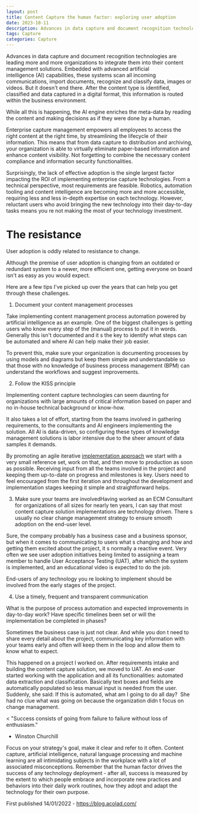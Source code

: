```yaml
---
layout: post
title: Content Capture the human factor: exploring user adoption
date: 2023-10-11
description: Advances in data capture and document recognition technologies are leading more and more organizations to integrate them into their content management solutions. Embedded with advanced artificial intelligence (AI) capabilities, these systems scan all incoming communications, import documents, recognize and classify data, images or videos. But it doesn't end there. After the content type is identified, classified and data captured in a digital format, this information is routed within the business environment.
tags: Capture
categories: Capture
---
```


Advances in data capture and document recognition technologies are leading more and more organizations to integrate them into their content management solutions.
Embedded with advanced artificial intelligence (AI) capabilities, these systems scan all incoming communications, import documents, recognize and classify data, images or videos. But it doesn't end there. After the content type is identified, classified and data captured in a digital format, this information is routed within the business environment.

While all this is happening, the AI engine enriches the meta-data by reading the content and making decisions as if they were done by a human.

Enterprise capture management empowers all employees to access the right content at the right time, by streamlining the lifecycle of their information. This means that from data capture to distribution and archiving, your organization is able to virtually eliminate paper-based information and enhance content visibility. Not forgetting to combine the necessary content compliance and information security functionalities.

Surprisingly, the lack of effective adoption is the single largest factor impacting the ROI of implementing enterprise capture technologies. From a technical perspective, most requirements are feasible. Robotics, automation tooling and content intelligence are becoming more and more accessible, requiring less and less in-depth expertise on each technology. However, reluctant users who avoid bringing the new technology into their day-to-day tasks means you re not making the most of your technology investment.

# The resistance

User adoption is oddly related to resistance to change.

Although the premise of user adoption is changing from an outdated or redundant system to a newer, more efficient one, getting everyone on board isn't as easy as you would expect.

Here are a few tips I've picked up over the years that can help you get through these challenges.

1. Document your content management processes


Take implementing content management process automation powered by artificial intelligence as an example. One of the biggest challenges is getting users who know every step of the (manual) process to put it in words.  Generally this isn't documented and it s the key to identify what steps can be automated and where AI can help make their job easier.

To prevent this, make sure your organization is documenting processes by using models and diagrams but keep them simple and understandable so that those with no knowledge of business process management (BPM) can understand the workflows and suggest improvements.

2. Follow the KISS principle


Implementing content capture technologies can seem daunting for organizations with large amounts of critical information based on paper and no in-house technical background or know-how.

It also takes a lot of effort, starting from the teams involved in gathering requirements, to the consultants and AI engineers implementing the solution. All AI is data-driven, so configuring these types of knowledge management solutions is labor intensive due to the sheer amount of data samples it demands.

By promoting an agile iterative [implementation approach](https://blog.amplexor.com/taking-fast-track-content-management-projects) we start with a very small reference set, work on that, and then move to production as soon as possible. Receiving input from all the teams involved in the project and keeping them up-to-date on progress and milestones is key. Users need to feel encouraged from the first iteration and throughout the development and implementation stages keeping it simple and straightforward helps.

3. Make sure your teams are involvedHaving worked as an ECM Consultant for organizations of all sizes for nearly ten years, I can say that most content capture solution implementations are technology driven. There s usually no clear change management strategy to ensure smooth adoption on the end-user level.

Sure, the company probably has a business case and a business sponsor, but when it comes to communicating to users what s changing and how and getting them excited about the project, it s normally a reactive event. Very often we see user adoption initiatives being limited to assigning a team member to handle User Acceptance Testing (UAT), after which the system is implemented, and an educational video is expected to do the job.

End-users of any technology you re looking to implement should be involved from the early stages of the project.

4. Use a timely, frequent and transparent communication

What is the purpose of process automation and expected improvements in day-to-day work? Have specific timelines been set or will the implementation be completed in phases?

Sometimes the business case is just not clear. And while you don t need to share every detail about the project, communicating key information with your teams early and often will keep them in the loop and allow them to know what to expect.

This happened on a project I worked on. After requirements intake and building the content capture solution, we moved to UAT. An end-user started working with the application and all its functionalities: automated data extraction and classification. Basically text boxes and fields are automatically populated so less manual input is needed from the user. Suddenly, she said: If this is automated, what am I going to do all day?  She had no clue what was going on because the organization didn t focus on change management.

< "Success consists of going from failure to failure without loss of enthusiasm."  
- Winston Churchill

Focus on your strategy's goal, make it clear and refer to it often. Content capture, artificial intelligence, natural language processing and machine learning are all intimidating subjects in the workplace with a lot of associated misconceptions. Remember that the human factor drives the success of any technology deployment - after all, success is measured by the extent to which people embrace and incorporate new practices and behaviors into their daily work routines, how they adopt and adapt the technology for their own purpose.

First published 14/01/2022 - https://blog.acolad.com/